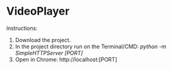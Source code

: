 # VideoPlayer

Instructions:
1. Download the project.
2. In the project directory run on the Terminal/CMD: *python -m SimpleHTTPServer [PORT]*
3. Open in Chrome: http://localhost:[PORT]
